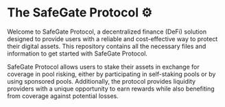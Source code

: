 # The SafeGate Protocol ⚙️

Welcome to SafeGate Protocol, a decentralized finance (DeFi) solution designed to provide users with a reliable and cost-effective way to protect their digital assets. This repository contains all the necessary files and information to get started with SafeGate Protocol. 

SafeGate Protocol allows users to stake their assets in exchange for coverage in pool risking, either by participating in self-staking pools or by using sponsored pools. Additionally, the protocol provides liquidity providers with a unique opportunity to earn rewards while also benefiting from coverage against potential losses.
